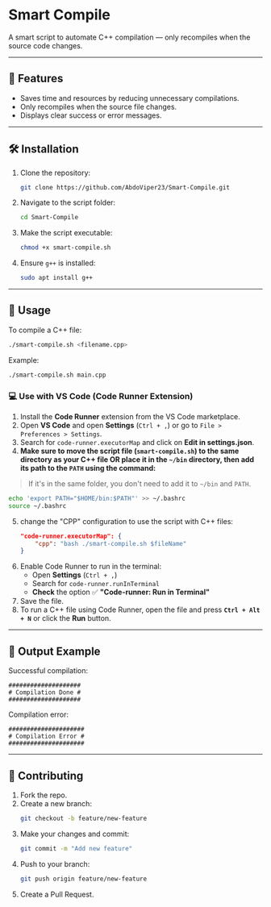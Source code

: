 # Smart Compile
A smart script to automate C++ compilation — only recompiles when the source code changes.

---

## 🚀 Features
- Saves time and resources by reducing unnecessary compilations.  
- Only recompiles when the source file changes.
- Displays clear success or error messages.

---


## 🛠️ Installation
1. Clone the repository:
   ```bash
   git clone https://github.com/AbdoViper23/Smart-Compile.git
   ```
2. Navigate to the script folder:
   ```bash
   cd Smart-Compile
   ```
3. Make the script executable:
   ```bash
   chmod +x smart-compile.sh
   ```
4. Ensure `g++` is installed:
   ```bash
   sudo apt install g++
   ```

---


## 🚀 Usage
To compile a C++ file:
```bash
./smart-compile.sh <filename.cpp>
```

Example:
```bash
./smart-compile.sh main.cpp
```


### 💻 Use with VS Code (Code Runner Extension)  
1. Install the **Code Runner** extension from the VS Code marketplace.  
2. Open **VS Code** and open **Settings** (`Ctrl + ,`) or go to `File > Preferences > Settings`.  
3. Search for `code-runner.executorMap` and click on **Edit in settings.json**.  
4. **Make sure to move the script file (`smart-compile.sh`) to the same directory as your C++ file OR place it in the `~/bin` directory, then add its path to the `PATH` using the command:**
> If it's in the same folder, you don't need to add it to `~/bin` and `PATH`.
```bash
echo 'export PATH="$HOME/bin:$PATH"' >> ~/.bashrc
source ~/.bashrc
```
5. change the "CPP" configuration to use the script with C++ files:  
   ```json  
   "code-runner.executorMap": {  
       "cpp": "bash ./smart-compile.sh $fileName"  
   }  
   ```  
6. Enable Code Runner to run in the terminal:  
   - Open **Settings** (`Ctrl + ,`)  
   - Search for `code-runner.runInTerminal`  
   - **Check** the option ✅ **"Code-runner: Run in Terminal"**  
7. Save the file.  
8. To run a C++ file using Code Runner, open the file and press **`Ctrl + Alt + N`** or click the **Run** button.  


---
## 🎯 Output Example
Successful compilation:
```plaintext
####################
# Compilation Done #
####################
```
Compilation error:
```plaintext
#####################
# Compilation Error #
#####################
```

---

## 🤝 Contributing
1. Fork the repo.
2. Create a new branch:
   ```bash
   git checkout -b feature/new-feature
   ```
3. Make your changes and commit:
   ```bash
   git commit -m "Add new feature"
   ```
4. Push to your branch:
   ```bash
   git push origin feature/new-feature
   ```
5. Create a Pull Request.
